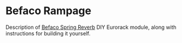 # Befaco Rampage
Description of [Befaco Spring Reverb](https://www.befaco.org/en/spring-reverb/) DIY Eurorack
module, along with instructions for building it yourself.
